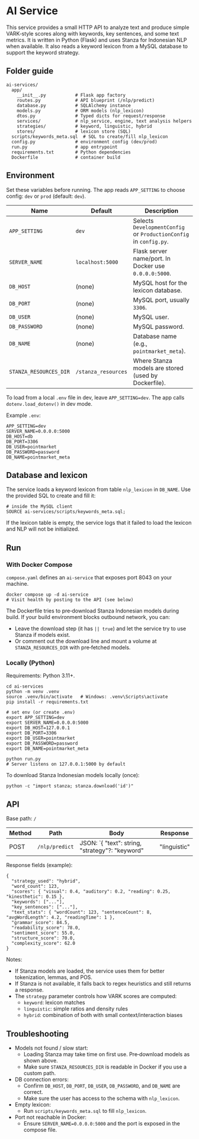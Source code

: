 # AI Service

This service provides a small HTTP API to analyze text and produce simple VARK‑style scores along with keywords, key sentences, and some text metrics. It is written in Python (Flask) and uses Stanza for Indonesian NLP when available. It also reads a keyword lexicon from a MySQL database to support the keyword strategy.

## Folder guide

```
ai-services/
  app/
    __init__.py           # Flask app factory
    routes.py             # API blueprint (/nlp/predict)
    database.py           # SQLAlchemy instance
    models.py             # ORM models (nlp_lexicon)
    dtos.py               # Typed dicts for request/response
    services/             # nlp_service, engine, text analysis helpers
    strategies/           # keyword, linguistic, hybrid
    stores/               # lexicon store (SQL)
  scripts/keywords_meta.sql  # SQL to create/fill nlp_lexicon
  config.py               # environment config (dev/prod)
  run.py                  # app entrypoint
  requirements.txt        # Python dependencies
  Dockerfile              # container build
```

## Environment

Set these variables before running. The app reads `APP_SETTING` to choose config: `dev` or `prod` (default: `dev`).

| Name | Default | Description |
| --- | --- | --- |
| `APP_SETTING` | `dev` | Selects `DevelopmentConfig` or `ProductionConfig` in `config.py`. |
| `SERVER_NAME` | `localhost:5000` | Flask server name/port. In Docker use `0.0.0.0:5000`. |
| `DB_HOST` | (none) | MySQL host for the lexicon database. |
| `DB_PORT` | (none) | MySQL port, usually `3306`. |
| `DB_USER` | (none) | MySQL user. |
| `DB_PASSWORD` | (none) | MySQL password. |
| `DB_NAME` | (none) | Database name (e.g., `pointmarket_meta`). |
| `STANZA_RESOURCES_DIR` | `/stanza_resources` | Where Stanza models are stored (used by Dockerfile). |

To load from a local `.env` file in dev, leave `APP_SETTING=dev`. The app calls `dotenv.load_dotenv()` in dev mode.

Example `.env`:
```
APP_SETTING=dev
SERVER_NAME=0.0.0.0:5000
DB_HOST=db
DB_PORT=3306
DB_USER=pointmarket
DB_PASSWORD=password
DB_NAME=pointmarket_meta
```

## Database and lexicon

The service loads a keyword lexicon from table `nlp_lexicon` in `DB_NAME`. Use the provided SQL to create and fill it:

```
# inside the MySQL client
SOURCE ai-services/scripts/keywords_meta.sql;
```

If the lexicon table is empty, the service logs that it failed to load the lexicon and NLP will not be initialized.

## Run

### With Docker Compose

`compose.yaml` defines an `ai-service` that exposes port 8043 on your machine.

```
docker compose up -d ai-service
# Visit health by posting to the API (see below)
```

The Dockerfile tries to pre‑download Stanza Indonesian models during build. If your build environment blocks outbound network, you can:
- Leave the download step (it has `|| true`) and let the service try to use Stanza if models exist.
- Or comment out the download line and mount a volume at `STANZA_RESOURCES_DIR` with pre‑fetched models.

### Locally (Python)

Requirements: Python 3.11+.

```
cd ai-services
python -m venv .venv
source .venv/bin/activate   # Windows: .venv\Scripts\activate
pip install -r requirements.txt

# set env (or create .env)
export APP_SETTING=dev
export SERVER_NAME=0.0.0.0:5000
export DB_HOST=127.0.0.1
export DB_PORT=3306
export DB_USER=pointmarket
export DB_PASSWORD=password
export DB_NAME=pointmarket_meta

python run.py
# Server listens on 127.0.0.1:5000 by default
```

To download Stanza Indonesian models locally (once):
```
python -c "import stanza; stanza.download('id')"
```

## API

Base path: `/`

| Method | Path | Body | Response |
| --- | --- | --- | --- |
| POST | `/nlp/predict` | JSON: `{ "text": string, "strategy"?: "keyword"|"linguistic"|"hybrid", "context_type"?: string }` | JSON with fields described below. |

Response fields (example):
```
{
  "strategy_used": "hybrid",
  "word_count": 123,
  "scores": { "visual": 0.4, "auditory": 0.2, "reading": 0.25, "kinesthetic": 0.15 },
  "keywords": ["..."],
  "key_sentences": ["..."],
  "text_stats": { "wordCount": 123, "sentenceCount": 8, "avgWordLength": 4.2, "readingTime": 1 },
  "grammar_score": 84.5,
  "readability_score": 78.0,
  "sentiment_score": 55.0,
  "structure_score": 70.0,
  "complexity_score": 62.0
}
```

Notes:
- If Stanza models are loaded, the service uses them for better tokenization, lemmas, and POS.
- If Stanza is not available, it falls back to regex heuristics and still returns a response.
- The `strategy` parameter controls how VARK scores are computed:
  - `keyword`: lexicon matches
  - `linguistic`: simple ratios and density rules
  - `hybrid`: combination of both with small context/interaction biases

## Troubleshooting

- Models not found / slow start:
  - Loading Stanza may take time on first use. Pre‑download models as shown above.
  - Make sure `STANZA_RESOURCES_DIR` is readable in Docker if you use a custom path.
- DB connection errors:
  - Confirm `DB_HOST`, `DB_PORT`, `DB_USER`, `DB_PASSWORD`, and `DB_NAME` are correct.
  - Make sure the user has access to the schema with `nlp_lexicon`.
- Empty lexicon:
  - Run `scripts/keywords_meta.sql` to fill `nlp_lexicon`.
- Port not reachable in Docker:
  - Ensure `SERVER_NAME=0.0.0.0:5000` and the port is exposed in the compose file.
